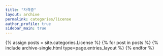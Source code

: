 ```yaml
---
title: "자격증"
layout: archive
permalink: categories/license
author_profile: true
sidebar_main: true
---
```



{% assign posts = site.categories.License %}
{% for post in posts %} {% include archive-single.html type=page.entries_layout %} {% endfor %}